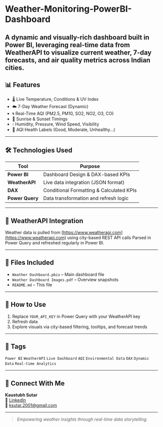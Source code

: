 # Weather-Monitoring-PowerBI-Dashboard
A dynamic and visually-rich dashboard built in Power BI, leveraging real-time data from WeatherAPI to visualize current weather, 7-day forecasts, and air quality metrics across Indian cities.
---

## 📊 Features

- 🌡️ Live Temperature, Conditions & UV Index
- ☁️ 7-Day Weather Forecast (Dynamic)
- 🌀 Real-Time AQI (PM2.5, PM10, SO2, NO2, O3, CO)
- 🌇 Sunrise & Sunset Timings
- 💧 Humidity, Pressure, Wind Speed, Visibility
- 🔵 AQI Health Labels (Good, Moderate, Unhealthy...)

---

## 🛠️ Technologies Used

| Tool         | Purpose                                |
|--------------|-----------------------------------------|
| **Power BI** | Dashboard Design & DAX-based KPIs       |
| **WeatherAPI** | Live data integration (JSON format)   |
| **DAX**      | Conditional Formatting & Calculated KPIs|
| **Power Query** | Data transformation and refresh logic|

---

## 🔌 WeatherAPI Integration

Weather data is pulled from [https://www.weatherapi.com](https://www.weatherapi.com) using city-based REST API calls
Parsed in Power Query and refreshed regularly in Power BI.

---

## 📂 Files Included

- `Weather Dashboard.pbix` – Main dashboard file
- `Weather Dashboard Images.pdf` – Overview snapshots
- `README.md` – This file

---

## 🚀 How to Use

1. Replace `YOUR_API_KEY` in Power Query with your WeatherAPI key
2. Refresh data
3. Explore visuals via city-based filtering, tooltips, and forecast trends

---

## 🔖 Tags

`Power BI` `WeatherAPI` `Live Dashboard` `AQI` `Environmental Data` `DAX` `Dynamic Data` `Real-time Analytics`

---

## 🤝 Connect With Me

**Kaustubh Sutar**  
🔗 [LinkedIn](www.linkedin.com/in/kaustubh-sutar-814134340)  
📧 ksutar.2001@gmail.com

---

> *Empowering weather insights through real-time data storytelling.*
